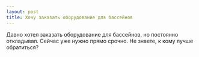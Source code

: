 ```yaml
---
layout: post 
title: Хочу заказать оборудование для бассейнов 
--- 
```

Давно хотел заказать оборудование для бассейнов, но постоянно откладывал. Сейчас уже нужно прямо срочно. Не знаете, к кому лучше обратиться?